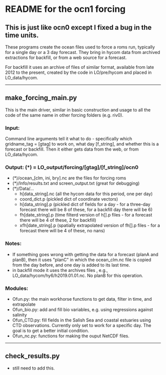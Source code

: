 # README for the ocn1 forcing

## This is just like ocn0 except I fixed a bug in the time units.

These programs create the ocean files used to force a roms run, typically for a single day or a 3 day forecast.  They bring in hycom data from archived extractions for backfill, or from a web source for a forecast.

For backfill it uses an archive of files of similar format, available from late 2012 to the present, created by the code in LO/pre/hycom and placed in LO_data/hycom.

---

## make_forcing_main.py
This is the main driver, similar in basic construction and usage to all the code of the same name in other forcing folders (e.g. riv0).

### Input:
Command line arguments tell it what to do - specifically which gridname_tag = [gtag] to work on, what day [f_string], and whether this is a forecast or backfill.  Then it either gets data from the web, or from LO_data/hycom.

### Output: (*) = LO_output/forcing/[gtag]/[f_string]/ocn0
- (*)/ocean_[clm, ini, bry].nc are the files for forcing roms
- (*)/Info/results.txt and screen_output.txt (great for debugging)
- (*)/Data/...
  - h[data_string].nc (all the hycom data for this period, one per day)
  - coord_dict.p (pickled dict of coordinate vectors)
  - h[data_string].p (pickled dict of fields for a day - for a three-day forecast there will be 8 of these, for a backfill day there will be 6)
  - fh[date_string].p (time filterd version of h[].p files - for a forecast there will be 4 of these, 2 for backfill)
  - xfh[date_string].p (spatially extrapolated version of fh[].p files - for a forecast there will be 4 of these, no nans)

### Notes:
- If something goes wrong with getting the data for a forecast (planA and planB), then it uses "planC" in which the ocean_clm.nc file is copied from the day before, and one day is added to its last time.
- in backfill mode it uses the archives files , e.g., LO_data/hycom/hy6/h2019.01.01.nc.  No planB for this operation.

### Modules:
- Ofun.py: the main workhorse functions to get data, filter in time, and extrapolate
- Ofun_bio.py: add and fill bio variables, e.g. using regressions against salinity
- Ofun_CTD.py: fill fields in the Salish Sea and coastal estuaries using CTD observations.  Currently only set to work for a specific day.  The goal is to get a better initial condition.
- Ofun_nc.py: functions for making the ouput NetCDF files.

---

## check_results.py
- still need to add this.
